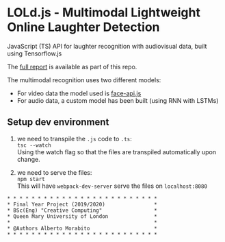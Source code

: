 # LOLd.js - Multimodal Lightweight Online Laughter Detection

JavaScript (TS) API for laughter recognition with audiovisual data, built using Tensorflow.js <br>

The [full report](Alberto_Morabito-Report.pdf) is available as part of this repo.

The multimodal recognition uses two different models:

- For video data the model used is [face-api.js](https://github.com/justadudewhohacks/face-api.js/)
- For audio data, a custom model has been built (using RNN with LSTMs)

## Setup dev environment

1. we need to transpile the `.js` code to `.ts`: <br>
   `tsc --watch` <br>
   Using the watch flag so that the files are transpiled automatically upon change.

2. we need to serve the files: <br>
   `npm start` <br>
   This will have `webpack-dev-server` serve the files on `localhost:8080`

```
* * * * * * * * * * * * * * * * * * * * * * * * *
* Final Year Project (2019/2020)                *
* BSc(Eng) "Creative Computing"                 *
* Queen Mary University of London               *
*                                               *
* @Authors Alberto Morabito                     *
* * * * * * * * * * * * * * * * * * * * * * * * *
```
